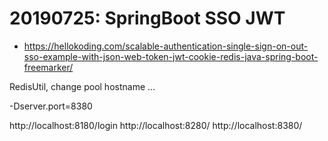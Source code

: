 
# 20190725: SpringBoot SSO JWT

- https://hellokoding.com/scalable-authentication-single-sign-on-out-sso-example-with-json-web-token-jwt-cookie-redis-java-spring-boot-freemarker/

RedisUtil, change pool hostname ...

-Dserver.port=8380

http://localhost:8180/login
http://localhost:8280/
http://localhost:8380/
